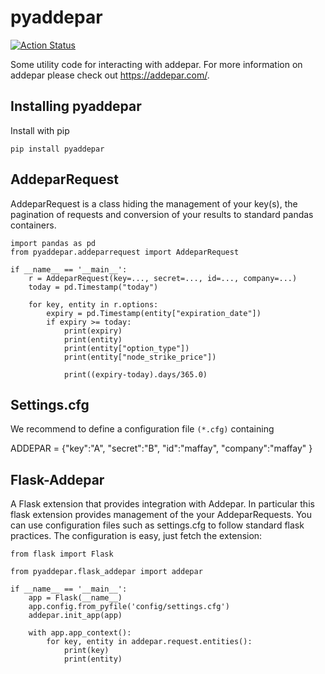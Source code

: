 # pyaddepar
[![Action Status](https://github.com/lobnek/pyaddepar/workflows/CI/badge.svg)](https://github.com/lobnek/pyaddepar/actions/)


Some utility code for interacting with addepar. For more information on addepar please check out
https://addepar.com/.

## Installing pyaddepar
Install with pip
```
pip install pyaddepar
```

    
## AddeparRequest
AddeparRequest is a class hiding the management of your key(s), the pagination of requests and conversion of your results to standard pandas containers.

```
import pandas as pd
from pyaddepar.addeparrequest import AddeparRequest

if __name__ == '__main__':
    r = AddeparRequest(key=..., secret=..., id=..., company=...)
    today = pd.Timestamp("today")

    for key, entity in r.options:
        expiry = pd.Timestamp(entity["expiration_date"])
        if expiry >= today:
            print(expiry)
            print(entity)
            print(entity["option_type"])
            print(entity["node_strike_price"])

            print((expiry-today).days/365.0)

```
    
## Settings.cfg
We recommend to define a configuration file `(*.cfg)` containing

ADDEPAR = {"key":"A",
           "secret":"B",
           "id":"maffay",
           "company":"maffay"
          }

## Flask-Addepar
A Flask extension that provides integration with Addepar. In particular this flask extension provides
management of the your AddeparRequests. You can use configuration files such as settings.cfg to follow standard flask practices.
The configuration is easy, just fetch the extension:

```
from flask import Flask

from pyaddepar.flask_addepar import addepar

if __name__ == '__main__':
    app = Flask(__name__)
    app.config.from_pyfile('config/settings.cfg')
    addepar.init_app(app)
    
    with app.app_context():
        for key, entity in addepar.request.entities():
            print(key)
            print(entity)

```

